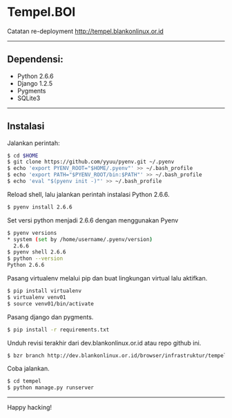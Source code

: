# Tempel.BOI

Catatan re-deployment http://tempel.blankonlinux.or.id

---------------------------------------------------------------------

## Dependensi:
* Python 2.6.6
* Django 1.2.5
* Pygments
* SQLite3

---------------------------------------------------------------------

## Instalasi

Jalankan perintah:

```sh
$ cd $HOME
$ git clone https://github.com/yyuu/pyenv.git ~/.pyenv
$ echo 'export PYENV_ROOT="$HOME/.pyenv"' >> ~/.bash_profile
$ echo 'export PATH="$PYENV_ROOT/bin:$PATH"' >> ~/.bash_profile
$ echo 'eval "$(pyenv init -)"' >> ~/.bash_profile
```

Reload shell, lalu jalankan perintah instalasi Python 2.6.6.

```sh
$ pyenv install 2.6.6
```

Set versi python menjadi 2.6.6 dengan menggunakan Pyenv

```sh
$ pyenv versions
* system (set by /home/username/.pyenv/version)
  2.6.6
$ pyenv shell 2.6.6
$ python --version
Python 2.6.6
```

Pasang virtualenv melalui pip dan buat lingkungan virtual lalu aktifkan.

```sh
$ pip install virtualenv
$ virtualenv venv01
$ source venv01/bin/activate
```

Pasang django dan pygments.

```sh
$ pip install -r requirements.txt
```

Unduh revisi terakhir dari dev.blankonlinux.or.id atau repo github ini.

```sh
$ bzr branch http://dev.blankonlinux.or.id/browser/infrastruktur/tempel
```

Coba jalankan.

```sh
$ cd tempel
$ python manage.py runserver
```

---------------------------------------------------------------------

Happy hacking!
